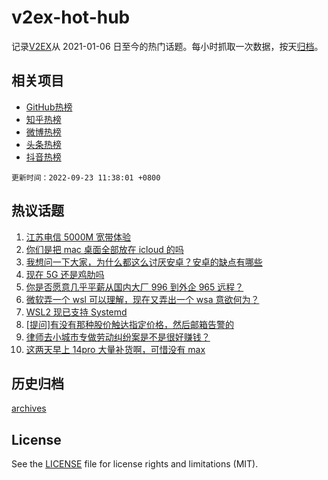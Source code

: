 # v2ex-hot-hub

 记录[V2EX](https://www.v2ex.com/)从 2021-01-06 日至今的热门话题。每小时抓取一次数据，按天[归档](archives)。
 
 ## 相关项目

- [GitHub热榜](https://github.com/lonnyzhang423/github-hot-hub)
- [知乎热榜](https://github.com/lonnyzhang423/zhihu-hot-hub)
- [微博热榜](https://github.com/lonnyzhang423/weibo-hot-hub)
- [头条热榜](https://github.com/lonnyzhang423/toutiao-hot-hub)
- [抖音热榜](https://github.com/lonnyzhang423/douyin-hot-hub)


 `更新时间：2022-09-23 11:38:01 +0800`

## 热议话题

1. [江苏电信 5000M 宽带体验](https://www.v2ex.com/t/882261)
1. [你们是把 mac 桌面全部放在 icloud 的吗](https://www.v2ex.com/t/882126)
1. [我想问一下大家，为什么都这么讨厌安卓？安卓的缺点有哪些](https://www.v2ex.com/t/882163)
1. [现在 5G 还是鸡肋吗](https://www.v2ex.com/t/882178)
1. [你是否愿意几乎平薪从国内大厂 996 到外企 965 远程？](https://www.v2ex.com/t/882172)
1. [微软弄一个 wsl 可以理解，现在又弄出一个 wsa 意欲何为？](https://www.v2ex.com/t/882207)
1. [WSL2 现已支持 Systemd](https://www.v2ex.com/t/882117)
1. [[提问]有没有那种股价触达指定价格，然后邮箱告警的](https://www.v2ex.com/t/882125)
1. [律师去小城市专做劳动纠纷案是不是很好赚钱？](https://www.v2ex.com/t/882155)
1. [这两天早上 14pro 大量补货啊，可惜没有 max](https://www.v2ex.com/t/882284)

## 历史归档

[archives](archives)

## License

See the [LICENSE](LICENSE) file for license rights and limitations (MIT).
